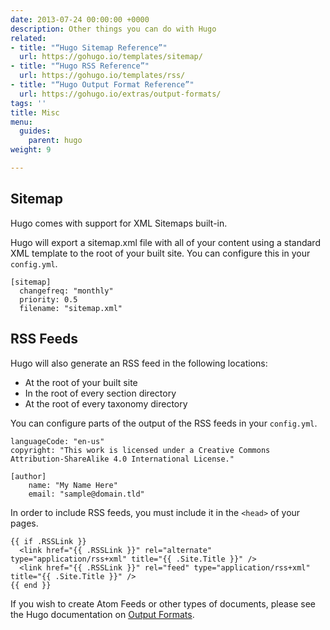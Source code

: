 ```yaml
---
date: 2013-07-24 00:00:00 +0000
description: Other things you can do with Hugo
related:
- title: "“Hugo Sitemap Reference”"
  url: https://gohugo.io/templates/sitemap/
- title: "“Hugo RSS Reference”"
  url: https://gohugo.io/templates/rss/
- title: "“Hugo Output Format Reference”"
  url: https://gohugo.io/extras/output-formats/
tags: ''
title: Misc
menu:
  guides:
    parent: hugo
weight: 9

---
```

## Sitemap
Hugo comes with support for XML Sitemaps built-in.

Hugo will export a sitemap.xml file with all of your content using a standard XML template to the root of your built site. You can configure this in your `config.yml`.

	[sitemap]
	  changefreq: "monthly"
	  priority: 0.5
	  filename: "sitemap.xml"

## RSS Feeds

Hugo will also generate an RSS feed in the following locations:

- At the root of your built site
- In the root of every section directory
- At the root of every taxonomy directory

You can configure parts of the output of the RSS feeds in your `config.yml`.

	languageCode: "en-us"
	copyright: "This work is licensed under a Creative Commons Attribution-ShareAlike 4.0 International License."
	
	[author]
	    name: "My Name Here"
	    email: "sample@domain.tld"

In order to include RSS feeds, you must include it in the `<head>` of your pages.

	{{ if .RSSLink }}
	  <link href="{{ .RSSLink }}" rel="alternate" type="application/rss+xml" title="{{ .Site.Title }}" />
	  <link href="{{ .RSSLink }}" rel="feed" type="application/rss+xml" title="{{ .Site.Title }}" />
	{{ end }}

If you wish to create Atom Feeds or other types of documents, please see the Hugo documentation on [Output Formats][1].

[1]:	https://gohugo.io/extras/output-formats/
